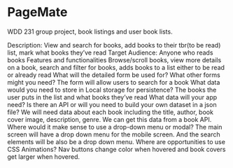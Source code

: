 # PageMate
WDD 231 group project, book listings and user book lists.

Description:
View and search for books, add books to their tbr(to be read) list, mark what books they’ve read
Target Audience:
Anyone who reads books
Features and functionalities
Browse/scroll books, view more details on a book, search and filter for books, adds books to a list either to be read or already read
What will the detailed form be used for? What other forms might you need?
	The form will allow users to search for a book
What data would you need to store in Local storage for persistence?
The books the user puts in the list and what books they’ve read
What data will your app need? Is there an API or will you need to build your own dataset in a json file?
We will need data about each book including the title, author, book cover image, description, genre. We can get this data from a book API.
Where would it make sense to use a drop-down menu or modal?
The main screen will have a drop down menu for the mobile screen. And the search elements will be also be a drop down menu.
Where are opportunities to use CSS Animations?
	Nav buttons change color when hovered and book covers get larger when hovered.
